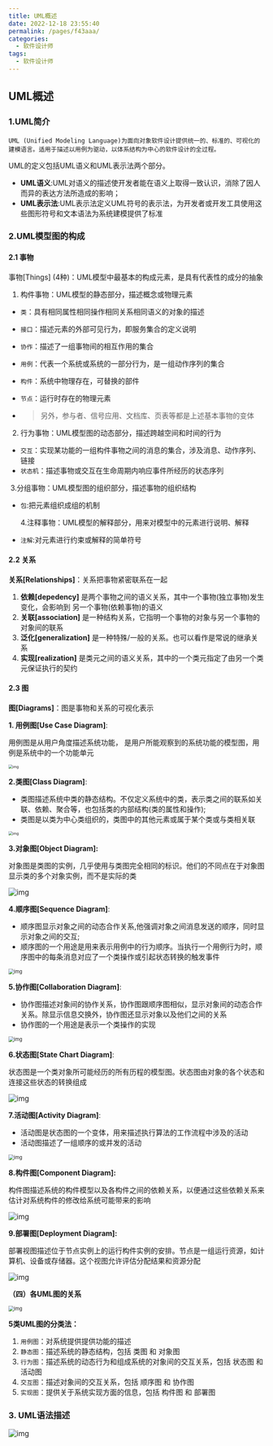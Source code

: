 ```yaml
---
title: UML概述
date: 2022-12-18 23:55:40
permalink: /pages/f43aaa/
categories: 
  - 软件设计师
tags: 
  - 软件设计师
---
```

## UML概述

### 1.UML简介

`UML (Unified Modeling Language)为面向对象软件设计提供统一的、标准的、可视化的建模语言。适用于描述以用例为驱动，以体系结构为中心的软件设计的全过程。`

UML的定义包括UML语义和UML表示法两个部分。

- **UML语义**:UML对语义的描述使开发者能在语义上取得一致认识，消除了因人而异的表达方法所造成的影响；
- **UML表示法**:UML表示法定义UML符号的表示法，为开发者或开发工具使用这些图形符号和文本语法为系统建模提供了标准



### 2.UML模型图的构成

#### 2.1 事物

事物[Things] (4种)：UML模型中最基本的构成元素，是具有代表性的成分的抽象

  1. 构件事物：UML模型的静态部分，描述概念或物理元素

- `类`：具有相同属性相同操作相同关系相同语义的对象的描述

- `接口`：描述元素的外部可见行为，即服务集合的定义说明

- `协作`：描述了一组事物间的相互作用的集合

- `用例`：代表一个系统或系统的一部分行为，是一组动作序列的集合

- `构件`：系统中物理存在，可替换的部件

- `节点`：运行时存在的物理元素

- > 另外，参与者、信号应用、文档库、页表等都是上述基本事物的变体



2. 行为事物：UML模型图的动态部分，描述跨越空间和时间的行为

- `交互`：实现某功能的一组构件事物之间的消息的集合，涉及消息、动作序列、链接
- `状态机`：描述事物或交互在生命周期内响应事件所经历的状态序列



​    3.分组事物：UML模型图的组织部分，描述事物的组织结构

- `包`:把元素组织成组的机制



  4.注释事物：UML模型的解释部分，用来对模型中的元素进行说明、解释

- `注解`:对元素进行约束或解释的简单符号



#### 2.2 关系

**关系[Relationships]**：关系把事物紧密联系在一起

1. **依赖[depedency]** 是两个事物之间的语义关系，其中一个事物(独立事物)发生变化，会影响到  另一个事物(依赖事物)的语义
2. **关联[association]** 是一种结构关系，它指明一个事物的对象与另一个事物的对象间的联系
3. **泛化[generalization]** 是一种特殊/一般的关系。也可以看作是常说的继承关系
4. **实现[realization]** 是类元之间的语义关系，其中的一个类元指定了由另一个类元保证执行的契约



#### 2.3 图

**图[Diagrams]**：图是事物和关系的可视化表示

 **1. 用例图[Use Case Diagram]**:

用例图是从用户角度描述系统功能， 是用户所能观察到的系统功能的模型图，用例是系统中的一个功能单元 

<img src="https://pic1.xuehuaimg.com/proxy/raw.githubusercontent.com/Kryust/image/main/img/d5a626368942466fafa93b054838d0b8.png" alt="img" style="zoom:50%;" />





 **2.类图[Class Diagram]**:

- 类图描述系统中类的静态结构。不仅定义系统中的类，表示类之间的联系如关联、依赖、聚合等，也包括类的内部结构(类的属性和操作);
- 类图是以类为中心类组织的，类图中的其他元素或属于某个类或与类相关联

<img src="https://pic1.xuehuaimg.com/proxy/raw.githubusercontent.com/Kryust/image/main/img/0834839d4ccb458a9b8a32045fbb2e7c.png" alt="img" style="zoom:50%;" />



  **3.对象图[Object Diagram]:**

对象图是类图的实例，几乎使用与类图完全相同的标识。他们的不同点在于对象图显示类的多个对象实例，而不是实际的类

![img](https://pic1.xuehuaimg.com/proxy/raw.githubusercontent.com/Kryust/image/main/img/d87ef7d22263413a97bfb498e4f0879e.png)



 **4.顺序图[Sequence Diagram]**:

- 顺序图显示对象之间的动态合作关系,他强调对象之间消息发送的顺序，同时显示对象之间的交互;
- 顺序图的一个用途是用来表示用例中的行为顺序。当执行一个用例行为时，顺序图中的每条消息对应了一个类操作或引起状态转换的触发事件

<img src="https://pic1.xuehuaimg.com/proxy/raw.githubusercontent.com/Kryust/image/main/img/6fed31852a3148ce96709ed01118a96b.png" alt="img" style="zoom:67%;" />



  **5.协作图[Collaboration Diagram]**:

- 协作图描述对象间的协作关系，协作图跟顺序图相似，显示对象间的动态合作关系。除显示信息交换外，协作图还显示对象以及他们之间的关系
- 协作图的一个用途是表示一个类操作的实现

<img src="https://pic1.xuehuaimg.com/proxy/raw.githubusercontent.com/Kryust/image/main/img/bc292e5d060c4208b7421b3d1c279187.png" alt="img" style="zoom:67%;" />



   **6.状态图[State Chart Diagram]**:

状态图是一个类对象所可能经历的所有历程的模型图。状态图由对象的各个状态和连接这些状态的转换组成

![img](https://pic1.xuehuaimg.com/proxy/raw.githubusercontent.com/Kryust/image/main/img/01cf03f5aeb2488d8be2021c6a0cdc92.png)



 **7.活动图[Activity Diagram]**:

- 活动图是状态图的一个变体，用来描述执行算法的工作流程中涉及的活动   
- 活动图描述了一组顺序的或并发的活动

<img src="https://pic1.xuehuaimg.com/proxy/raw.githubusercontent.com/Kryust/image/main/img/7879ff2fd3ba42eabbbe62cab4d74183.png" alt="img" style="zoom:67%;" />

  **8.构件图[Component Diagram]:**

构件图描述系统的构件模型以及各构件之间的依赖关系，以便通过这些依赖关系来估计对系统构件的修改给系统可能带来的影响

![img](https://pic1.xuehuaimg.com/proxy/raw.githubusercontent.com/Kryust/image/main/img/20200117193121143.png)

**9.部署图[Deployment Diagram]:**

部署视图描述位于节点实例上的运行构件实例的安排。节点是一组运行资源，如计算机、设备或存储器。这个视图允许评估分配结果和资源分配

 ![img](https://pic1.xuehuaimg.com/proxy/raw.githubusercontent.com/Kryust/image/main/img/544cfb1db3b04bf8b97b607446411473.png)


 **（四）各UML图的关系**

<img src="https://pic1.xuehuaimg.com/proxy/raw.githubusercontent.com/Kryust/image/main/img/ebcfa9399c6c437c90ccc557e90f899a.png" alt="img" style="zoom:67%;" />

**5类UML图的分类法：**

1. `用例图`：对系统提供提供功能的描述
2. `静态图`：描述系统的静态结构，包括 类图 和 对象图
3. `行为图`：描述系统的动态行为和组成系统的对象间的交互关系，包括 状态图 和 活动图
4. `交互图`：描述对象间的交互关系，包括 顺序图 和 协作图
5. `实现图`：提供关于系统实现方面的信息，包括 构件图 和 部署图

### 3. UML语法描述

![img](https://pic1.xuehuaimg.com/proxy/raw.githubusercontent.com/Kryust/image/main/img/1a2af09e0e2349c1b2acb8408080dee5.png)